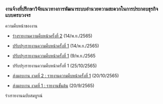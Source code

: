 ### งานจ้างที่ปรึกษาวิจัยแนวทางการพัฒนาระบบอำนวยความสะดวกในการประกอบธุรกิจแบบครบวงจร

ความคืบหน้าของงาน

- [ร่างรายงานความคืบหน้าครั้งที่ 2](/doc/doc2-20221114/README.md) (14/พ.ย./2565)

- [ปรับปรุงรายงานความคืบหน้าครั้งที่ 1](/doc/doc1-20221114/README.md) (14/พ.ย./2565)

- [ปรับปรุงรายงานความคืบหน้าครั้งที่ 1](/doc/doc1-20221110//README.md) (9/พ.ย./2565

- ปรับปรุงรายงานความคืบหน้าครั้งที่ 1 (25/10/2565)

- [ส่งมอบงาน งวดที่ 2 : รายงานความคืบหน้าครั้งที่ 1](/doc/doc1-20221020/README.md) (20/10/2565)

- [ส่งมอบงาน งวดที่ 1 : รายงานขั้นต้น](/doc/doc0-20220920/README.md) (20/9/2565)


ร่างรายงานฉบับสมบูรณ์

